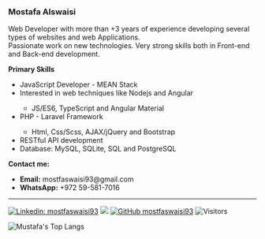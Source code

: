 <h3>Mostafa Alswaisi</h3>

<p>
Web Developer with more than +3 years of experience developing several types of websites and web Applications. <br/>  Passionate work on new technologies. Very strong skills both in Front-end and Back-end development.
</p>

<b>Primary Skills</b>

<ul>
  <li>JavaScript Developer - MEAN Stack</li>
  <li>Interested in web techniques like Nodejs and Angular</li>
    <ul>
      <li>JS/ES6, TypeScript and Angular Material</li>
    </ul>
  <li>PHP - Laravel Framework</li>
    <ul>
      <li>Html, Css/Scss, AJAX/jQuery and Bootstrap</li>
    </ul>
  </li>
  <li>RESTful API development</li>
  <li>Database: MySQL, SQLite, SQL and PostgreSQL</li>
</ul>

<b>Contact me:</b>

<ul>
  <li><b>Email:</b> mostfaswaisi93@gmail.com</li>
  <li><b>WhatsApp:</b> +972 59-581-7016</li>
</ul>

<hr>

[![Linkedin: mostfaswaisi93](https://img.shields.io/badge/-mostfaswaisi93-blue?style=flat-square&logo=Linkedin&logoColor=white&link=https://www.linkedin.com/in/mostfaswaisi93/)](https://www.linkedin.com/in/mostfaswaisi93/)
[![](https://img.shields.io/badge/Gmail-mostfaswaisi93-red)](mailto:mostfaswaisi93@gmail.com)
[![GitHub mostfaswaisi93](https://img.shields.io/github/followers/mostfaswaisi93?label=follow&style=social)](https://github.com/mostfaswaisi93)
![Visitors](https://visitor-badge.laobi.icu/badge?page_id=mostfaswaisi93.mostfaswaisi93)

![Mustafa's Top Langs](https://github-readme-stats.vercel.app/api/top-langs/?username=mostfaswaisi93&layout=compact)
